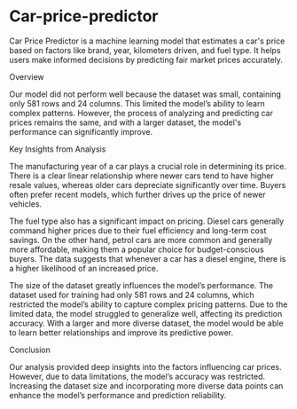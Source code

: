 # Car-price-predictor
Car Price Predictor is a machine learning model that estimates a car's price based on factors like brand, year, kilometers driven, and fuel type. It helps users make informed decisions by predicting fair market prices accurately.

Overview

Our model did not perform well because the dataset was small, containing only 581 rows and 24 columns. This limited the model’s ability to learn complex patterns. However, the process of analyzing and predicting car prices remains the same, and with a larger dataset, the model's performance can significantly improve.

Key Insights from Analysis

The manufacturing year of a car plays a crucial role in determining its price. There is a clear linear relationship where newer cars tend to have higher resale values, whereas older cars depreciate significantly over time. Buyers often prefer recent models, which further drives up the price of newer vehicles.

The fuel type also has a significant impact on pricing. Diesel cars generally command higher prices due to their fuel efficiency and long-term cost savings. On the other hand, petrol cars are more common and generally more affordable, making them a popular choice for budget-conscious buyers. The data suggests that whenever a car has a diesel engine, there is a higher likelihood of an increased price.

The size of the dataset greatly influences the model’s performance. The dataset used for training had only 581 rows and 24 columns, which restricted the model’s ability to capture complex pricing patterns. Due to the limited data, the model struggled to generalize well, affecting its prediction accuracy. With a larger and more diverse dataset, the model would be able to learn better relationships and improve its predictive power.

Conclusion

Our analysis provided deep insights into the factors influencing car prices. However, due to data limitations, the model’s accuracy was restricted. Increasing the dataset size and incorporating more diverse data points can enhance the model’s performance and prediction reliability.
